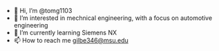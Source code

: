 - 👋 Hi, I’m @tomg1103
- 👀 I’m interested in mechnical engineering, with a focus on automotive engineering
- 🌱 I’m currently learning Siemens NX
- 📫 How to reach me gilbe346@msu.edu

<!---
tomg1103/tomg1103 is a ✨ special ✨ repository because its `README.md` (this file) appears on your GitHub profile.
You can click the Preview link to take a look at your changes.
--->
